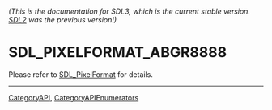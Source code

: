 ###### (This is the documentation for SDL3, which is the current stable version. [SDL2](https://wiki.libsdl.org/SDL2/) was the previous version!)
# SDL_PIXELFORMAT_ABGR8888

Please refer to [SDL_PixelFormat](SDL_PixelFormat) for details.

----
[CategoryAPI](CategoryAPI), [CategoryAPIEnumerators](CategoryAPIEnumerators)

